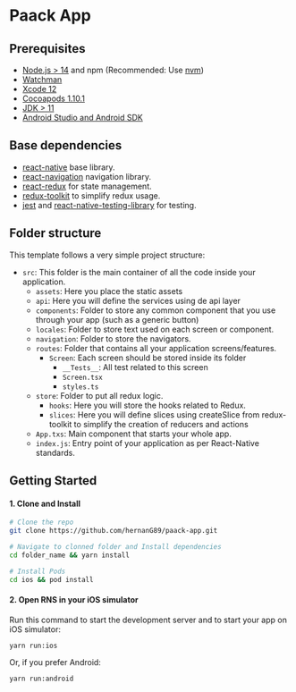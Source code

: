 # Paack App

## Prerequisites

- [Node.js > 14](https://nodejs.org) and npm (Recommended: Use [nvm](https://github.com/nvm-sh/nvm))
- [Watchman](https://facebook.github.io/watchman)
- [Xcode 12](https://developer.apple.com/xcode)
- [Cocoapods 1.10.1](https://cocoapods.org)
- [JDK > 11](https://www.oracle.com/java/technologies/javase-jdk11-downloads.html)
- [Android Studio and Android SDK](https://developer.android.com/studio)

## Base dependencies

- [react-native](https://reactnative.dev/) base library.
- [react-navigation](https://reactnavigation.org/) navigation library.
- [react-redux](https://react-redux.js.org/) for state management.
- [redux-toolkit](https://https://redux-toolkit.js.org/) to simplify redux usage.
- [jest](https://facebook.github.io/jest/) and [react-native-testing-library](https://callstack.github.io/react-native-testing-library/) for testing.

## Folder structure

This template follows a very simple project structure:

- `src`: This folder is the main container of all the code inside your application.
  - `assets`: Here you place the static assets
  - `api`: Here you will define the services using de api layer
  - `components`: Folder to store any common component that you use through your app (such as a generic button)
  - `locales`: Folder to store text used on each screen or component.
  - `navigation`: Folder to store the navigators.
  - `routes`: Folder that contains all your application screens/features.
    - `Screen`: Each screen should be stored inside its folder
      - `__Tests__`: All test related to this screen
      - `Screen.tsx`
      - `styles.ts`
  - `store`: Folder to put all redux logic.
    - `hooks`: Here you will store the hooks related to Redux.
    - `slices`: Here you will define slices using createSlice from redux-toolkit to simplify the creation of reducers and actions
  - `App.txs`: Main component that starts your whole app.
  - `index.js`: Entry point of your application as per React-Native standards.

## Getting Started

#### 1. Clone and Install

```bash
# Clone the repo
git clone https://github.com/hernanG89/paack-app.git

# Navigate to clonned folder and Install dependencies
cd folder_name && yarn install

# Install Pods
cd ios && pod install


```

#### 2. Open RNS in your iOS simulator

Run this command to start the development server and to start your app on iOS simulator:

```
yarn run:ios
```

Or, if you prefer Android:

```
yarn run:android
```
